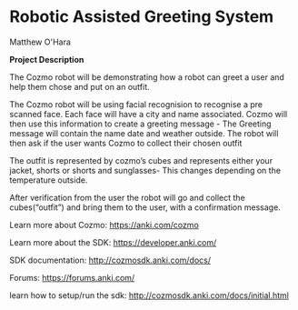 # Robotic Assisted Greeting System
Matthew O'Hara




<b>Project Description</b>

The Cozmo robot will be demonstrating how a robot can greet a user and help them chose and put on an outfit. 

 

The Cozmo robot will be using facial recognision to recognise a pre scanned face. Each face will have a city and name associated. Cozmo will then use this information to create a greeting message - The Greeting message will contain the name date and weather outside. The robot will then ask if the user wants Cozmo to collect their chosen outfit  

 

The outfit is represented by cozmo’s cubes and represents either your jacket, shorts or shorts and sunglasses- This changes depending on the temperature outside.  

 

After verification from the user the robot will go and collect the cubes(“outfit”) and bring them to the user, with a confirmation message. 

Learn more about Cozmo: https://anki.com/cozmo

Learn more about the SDK: https://developer.anki.com/

SDK documentation: http://cozmosdk.anki.com/docs/

Forums: https://forums.anki.com/

learn how to setup/run the sdk: http://cozmosdk.anki.com/docs/initial.html
